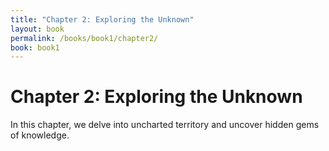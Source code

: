 ```yaml
---
title: "Chapter 2: Exploring the Unknown"
layout: book
permalink: /books/book1/chapter2/
book: book1
---
```

# Chapter 2: Exploring the Unknown

In this chapter, we delve into uncharted territory and uncover hidden gems of knowledge.
